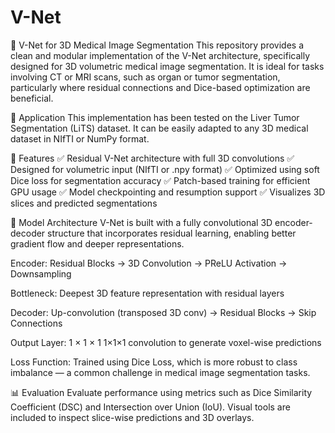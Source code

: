 # V-Net

🧠 V-Net for 3D Medical Image Segmentation
This repository provides a clean and modular implementation of the V-Net architecture, specifically designed for 3D volumetric medical image segmentation. It is ideal for tasks involving CT or MRI scans, such as organ or tumor segmentation, particularly where residual connections and Dice-based optimization are beneficial.

🏥 Application
This implementation has been tested on the Liver Tumor Segmentation (LiTS) dataset. It can be easily adapted to any 3D medical dataset in NIfTI or NumPy format.

📌 Features
✅ Residual V-Net architecture with full 3D convolutions
✅ Designed for volumetric input (NIfTI or .npy format)
✅ Optimized using soft Dice loss for segmentation accuracy
✅ Patch-based training for efficient GPU usage
✅ Model checkpointing and resumption support
✅ Visualizes 3D slices and predicted segmentations

🧱 Model Architecture
V-Net is built with a fully convolutional 3D encoder-decoder structure that incorporates residual learning, enabling better gradient flow and deeper representations.

Encoder:
Residual Blocks → 3D Convolution → PReLU Activation → Downsampling

Bottleneck:
Deepest 3D feature representation with residual layers

Decoder:
Up-convolution (transposed 3D conv) → Residual Blocks → Skip Connections

Output Layer:
1
×
1
×
1
1×1×1 convolution to generate voxel-wise predictions

Loss Function:
Trained using Dice Loss, which is more robust to class imbalance — a common challenge in medical image segmentation tasks.

📊 Evaluation
Evaluate performance using metrics such as Dice Similarity Coefficient (DSC) and Intersection over Union (IoU). Visual tools are included to inspect slice-wise predictions and 3D overlays.
